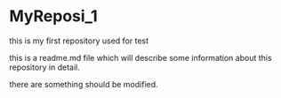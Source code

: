 # MyReposi_1
this is my first repository used for test


  this is a readme.md file which will describe some information about this repository in detail.
  
  there are something should be modified.
